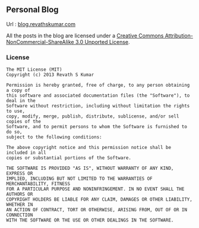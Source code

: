## Personal Blog

Url : [blog.revathskumar.com](http://blog.revathskumar.com)

All the posts in the blog are licensed under a [Creative Commons Attribution-NonCommercial-ShareAlike 3.0 Unported License](http://creativecommons.org/licenses/by-nc-sa/3.0/).

### License

```
The MIT License (MIT)
Copyright (c) 2013 Revath S Kumar

Permission is hereby granted, free of charge, to any person obtaining a copy of
this software and associated documentation files (the "Software"), to deal in the
Software without restriction, including without limitation the rights to use,
copy, modify, merge, publish, distribute, sublicense, and/or sell copies of the
Software, and to permit persons to whom the Software is furnished to do so,
subject to the following conditions:

The above copyright notice and this permission notice shall be included in all
copies or substantial portions of the Software.

THE SOFTWARE IS PROVIDED "AS IS", WITHOUT WARRANTY OF ANY KIND, EXPRESS OR
IMPLIED, INCLUDING BUT NOT LIMITED TO THE WARRANTIES OF MERCHANTABILITY, FITNESS
FOR A PARTICULAR PURPOSE AND NONINFRINGEMENT. IN NO EVENT SHALL THE AUTHORS OR
COPYRIGHT HOLDERS BE LIABLE FOR ANY CLAIM, DAMAGES OR OTHER LIABILITY, WHETHER IN
AN ACTION OF CONTRACT, TORT OR OTHERWISE, ARISING FROM, OUT OF OR IN CONNECTION
WITH THE SOFTWARE OR THE USE OR OTHER DEALINGS IN THE SOFTWARE.
```
